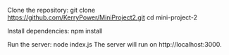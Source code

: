 Clone the repository:
git clone https://github.com/KerryPower/MiniProject2.git
cd mini-project-2

Install dependencies:
npm install

Run the server:
node index.js
The server will run on http://localhost:3000.